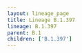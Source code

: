 ```yaml
---
layout: lineage_page
title: Lineage B.1.397
lineage: B.1.397
parent: B.1
children: ['B.1.397']
---
```

